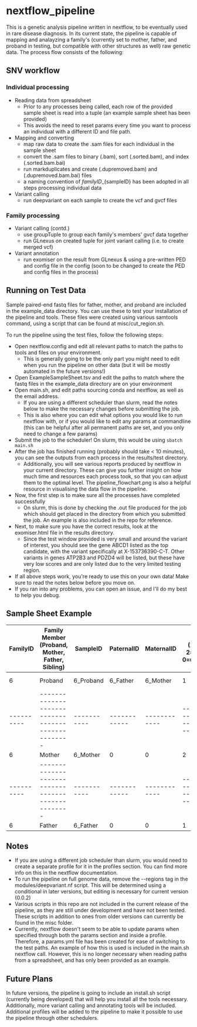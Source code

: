# nextflow_pipeline

This is a genetic analysis pipeline written in nextflow, to be eventually used in rare disease diagnosis. In its current state, the pipeline is capable of mapping and analayzing a family's (currently set to mother, father, and proband in testing, but compatible with other structures as well) raw genetic data.
The process flow consists of the following:

## SNV workflow
### Individual processing
* Reading data from spreadsheet
  * Prior to any processes being called, each row of the provided sample sheet is read into a tuple (an example sample sheet has been provided)
  * This avoids the need to reset params every time you want to process an individual with a different ID and file path.
* Mapping and converting
  * map raw data to create the .sam files for each individual in the sample sheet
  * convert the .sam files to binary (.bam), sort (.sorted.bam), and index (.sorted.bam.bai)
  * run markduplicates and create (.dupremoved.bam) and (.dupremoved.bam.bai) files
  * a naming convention of ${familyID}\_${sampleID} has been adopted in all steps processing individual data
* Variant calling
  * run deepvariant on each sample to create the vcf and gvcf files
### Family processing
* Variant calling (contd.)
  * use groupTuple to group each family's members' gvcf data together
  * run GLnexus on created tuple for joint variant calling (i.e. to create merged vcf)
* Variant annotation
  * run exomiser on the result from GLnexus & using a pre-written PED and config file in the config (soon to be changed to create the PED and config files in the process)

## Running on Test Data
Sample paired-end fastq files for father, mother, and proband are included in the example_data directory. You can use these to test your installation of the pipeline and tools. These files were created using various samtools command, using a script that can be found at misc/cut_region.sh.

To run the pipeline using the test files, follow the following steps:
* Open nextflow.config and edit all relevant paths to match the paths to tools and files on your environment. 
  * This is generally going to be the only part you might need to edit when you run the pipeline on other data (but it will be mostly automated in the future versions!)
* Open ExampleSampleSheet.tsv and edit the paths to match where the fastq files in the example_data directory are on your environment
* Open main.sh, and edit paths sourcing conda and nextflow, as well as the email address. 
  * If you are using a different scheduler than slurm, read the notes below to make the necessary changes before submitting the job. 
  * This is also where you can edit what options you would like to run nextflow with, or if you would like to edit any params at commandline (this can be helpful after all permanent paths are set, and you only need to change a few params)
* Submit the job to the scheduler! On slurm, this would be using ```sbatch main.sh```
* After the job has finished running (probably should take < 10 minutes), you can see the outputs from each process in the results/test directory. 
  * Additionally, you will see various reports produced by nextflow in your current directory. These can give you further insight on how much time and resources each process took, so that you can adjust them to the optimal level. The pipeline_flowchart.png is also a helpful resource in visualising the data flow in the pipeline.
* Now, the first step is to make sure all the processes have completed successfully 
  * On slurm, this is done by checking the .out file produced for the job which should get placed in the directory from which you submitted the job. An example is also included in the repo for reference.
* Next, to make sure you have the correct results, look at the exomiser.html file in the results directory. 
  * Since the test window provided is very small and around the variant of interest, you should see the gene ABCD1 listed as the top candidate, with the variant specifically at X-153736390-C-T. Other variants in genes ATP2B3 and PDZD4 will be listed, but these have very low scores and are only listed due to the very limited testing region.
* If all above steps work, you're ready to use this on your own data! Make sure to read the notes below before you move on.
*  If you ran into any problems, you can open an issue, and I'll do my best to help you debug. 
## Sample Sheet Example
| FamilyID | Family Member (Proband, Mother, Father, Sibling) | SampleID  | PaternalID | MaternalID | Sex (1=male, 2=female, 0=unknown) | Affected (1=unaffected, 2=affected) | FastqR1 (Path)   | FastqR2 (Path)   | HPO terms (0 for NA) |
|----------|--------------------------------------------------|-----------|------------|------------|-----------------------------------|-------------------------------------|------------------|------------------|----------------------------|
| 6        | Proband                                          | 6_Proband | 6_Father   | 6_Mother   | 1                                 | 2                                   | path/to/r1.fastq | path/to/r2.fastq | ['HP:0123456', 'HP:6543210'] | 
|----------|--------------------------------------------------|-----------|------------|------------|-----------------------------------|-------------------------------------|------------------|------------------|----------------------------|
| 6        | Mother                                           | 6_Mother  | 0          | 0          | 2                                 | 1                                   | path/to/r1.fastq | path/to/r2.fastq | 0                          |
|----------|--------------------------------------------------|-----------|------------|------------|-----------------------------------|-------------------------------------|------------------|------------------|----------------------------|
| 6        | Father                                           | 6_Father  | 0          | 0          | 1                                 | 1                                   | path/to/r1.fastq | path/to/r2.fast1 | 0                          |
## Notes
* If you are using a different job scheduler than slurm, you would need to create a separate profile for it in the profiles section. You can find more info on this in the nextflow documentation.
* To run the pipeline on full genome data, remove the --regions tag in the modules/deepvariant.nf script. This will be determined using a conditional in later versions, but editing is necessary for current version (0.0.2)
* Various scripts in this repo are not included in the current release of the pipeline, as they are still under development and have not been tested. These scripts in addition to ones from older versions can currently be found in the misc folder.
* Currently, nextflow doesn't seem to be able to update params when specified through both the params section and inside a profile. Therefore, a params.yml file has been created for ease of switching to the test paths. An example of how this is used is included in the main.sh nextflow call. However, this is no longer necessary when reading paths from a spreadsheet, and has only been provided as an example.
## Future Plans
In future versions, the pipeline is going to include an install.sh script (currently being developed) that will help you install all the tools necessary. Additionally, more variant calling and annotating tools will be included. Additional profiles will be added to the pipeline to make it possible to use the pipeline through other schedulers.
